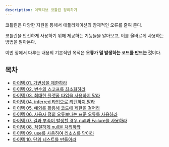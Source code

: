 ```yaml
---
description: 이펙티브 코틀린 정리하기
---
```


코틀린은 다양한 지원을 통해서 애플리케이션의 잠재적인 오류를 줄여 준다.

코틀린을 안전하게 사용하기 위해 제공하는 기능들을 알아보고, 이를 올바르게 사용하는 방법을 알아본다.

이번 장에서 다루는 내용의 기본적인 목적은 **오류가 덜 발생하는 코드를 만드는 것**이다.

## 목차

- [아이템 01. 가변성을 제한하라](./item01.md)
- [아이템 02. 변수의 스코프를 최소화하라](./item02.md)
- [아이템 03. 최대한 플랫폼 타입을 사용하지 말라](./item03.md)
- [아이템 04. inferred 타입으로 리턴하지 말라](./item04.md)
- [아이템 05. 예외를 활용해 코드에 제한을 걸어라](./item05.md)
- [아이템 06. 사용자 정의 오류보다는 표준 오류를 사용하라](./item06.md)
- [아이템 07. 결과 부족이 발생할 경우 null과 Failure를 사용하라](./item07.md)
- [아이템 08. 적절하게 null을 처리하라](./item08.md)
- [아이템 09. use를 사용하여 리소스를 닫아라](./item09.md)
- [아이템 10. 단위 테스트를 만들어라](./item10.md)